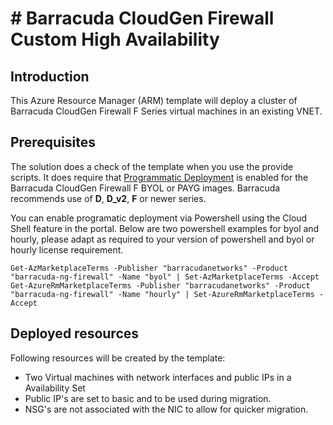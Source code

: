 # # Barracuda CloudGen Firewall Custom High Availability

## Introduction
This Azure Resource Manager (ARM) template will deploy a cluster of Barracuda CloudGen Firewall F Series virtual machines in an existing VNET. 

## Prerequisites
The solution does a check of the template when you use the provide scripts. It does require that [Programmatic Deployment](https://azure.microsoft.com/en-us/blog/working-with-marketplace-images-on-azure-resource-manager/) is enabled for the Barracuda CloudGen Firewall F BYOL or PAYG images. Barracuda recommends use of **D**, **D_v2**, **F** or newer series. 

You can enable programatic deployment via Powershell using the Cloud Shell feature in the portal. Below are two powershell examples for byol and hourly, please adapt as required to your version of powershell and byol or hourly license requirement.

`Get-AzMarketplaceTerms -Publisher "barracudanetworks" -Product "barracuda-ng-firewall" -Name "byol" | Set-AzMarketplaceTerms -Accept`
`Get-AzureRmMarketplaceTerms -Publisher "barracudanetworks" -Product "barracuda-ng-firewall" -Name "hourly" | Set-AzureRmMarketplaceTerms -Accept`


## Deployed resources
Following resources will be created by the template:
- Two Virtual machines with network interfaces and public IPs in a Availability Set
- Public IP's are set to basic and to be used during migration.
- NSG's are not associated with the NIC to allow for quicker migration. 
